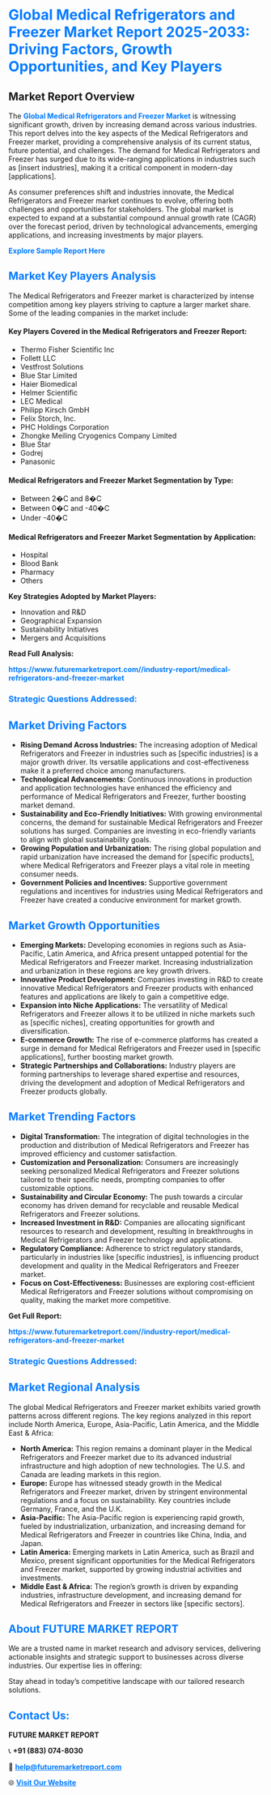 <h1 style="color: #007BFF;">Global Medical Refrigerators and Freezer Market Report 2025-2033: Driving Factors, Growth Opportunities, and Key Players</h1>

<section id="overview">
<h2>Market Report Overview</h2>
<p>The <a href="https://www.futuremarketreport.com//industry-report/medical-refrigerators-and-freezer-market" style="color: #007BFF; text-decoration: none;"><strong>Global Medical Refrigerators and Freezer Market</strong></a> is witnessing significant growth, driven by increasing demand across various industries. This report delves into the key aspects of the Medical Refrigerators and Freezer market, providing a comprehensive analysis of its current status, future potential, and challenges. The demand for Medical Refrigerators and Freezer has surged due to its wide-ranging applications in industries such as [insert industries], making it a critical component in modern-day [applications].</p>
<p>As consumer preferences shift and industries innovate, the Medical Refrigerators and Freezer market continues to evolve, offering both challenges and opportunities for stakeholders. The global market is expected to expand at a substantial compound annual growth rate (CAGR) over the forecast period, driven by technological advancements, emerging applications, and increasing investments by major players.</p>
</section>

<section id="overview">
<p><a href="https://www.futuremarketreport.com//request-sample/reportId=78528" style="color: #007BFF; text-decoration: none;"><strong>Explore Sample Report Here</strong></a></p>
</section>

<section id="key-players">
<h2 style="color: #007BFF;">Market Key Players Analysis</h2>
<p>The Medical Refrigerators and Freezer market is characterized by intense competition among key players striving to capture a larger market share. Some of the leading companies in the market include:</p>
<h4>Key Players Covered in the Medical Refrigerators and Freezer Report:</h4>
<ul><li>Thermo Fisher Scientific Inc</li><li>Follett LLC</li><li>Vestfrost Solutions</li><li>Blue Star Limited</li><li>Haier Biomedical</li><li>Helmer Scientific</li><li>LEC Medical</li><li>Philipp Kirsch GmbH</li><li>Felix Storch, Inc.</li><li>PHC Holdings Corporation</li><li>Zhongke Meiling Cryogenics Company Limited</li><li>Blue Star</li><li>Godrej</li><li>Panasonic</li></ul>
<h4>Medical Refrigerators and Freezer Market Segmentation by Type:</h4>
<ul><li>Between 2�C and 8�C</li><li>Between 0�C and -40�C</li><li>Under -40�C</li></ul>

<h4>Medical Refrigerators and Freezer Market Segmentation by Application:</h4>
<ul><li>Hospital</li><li>Blood Bank</li><li>Pharmacy</li><li>Others</li></ul>
<p><strong>Key Strategies Adopted by Market Players:</strong></p>
<ul>
<li>Innovation and R&D</li>
<li>Geographical Expansion</li>
<li>Sustainability Initiatives</li>
<li>Mergers and Acquisitions</li>
</ul>
</section>

<section>
<p><strong>Read Full Analysis: </strong></p><a href="https://www.futuremarketreport.com//industry-report/medical-refrigerators-and-freezer-market" style="color: #007BFF; text-decoration: none;"><strong>https://www.futuremarketreport.com//industry-report/medical-refrigerators-and-freezer-market</strong></a>
<h3 style="color: #007BFF;">Strategic Questions Addressed:</h3>
</section>

<section id="driving-factors">
<h2 style="color: #007BFF;">Market Driving Factors</h2>
<ul>
<li><strong>Rising Demand Across Industries:</strong> The increasing adoption of Medical Refrigerators and Freezer in industries such as [specific industries] is a major growth driver. Its versatile applications and cost-effectiveness make it a preferred choice among manufacturers.</li>
<li><strong>Technological Advancements:</strong> Continuous innovations in production and application technologies have enhanced the efficiency and performance of Medical Refrigerators and Freezer, further boosting market demand.</li>
<li><strong>Sustainability and Eco-Friendly Initiatives:</strong> With growing environmental concerns, the demand for sustainable Medical Refrigerators and Freezer solutions has surged. Companies are investing in eco-friendly variants to align with global sustainability goals.</li>
<li><strong>Growing Population and Urbanization:</strong> The rising global population and rapid urbanization have increased the demand for [specific products], where Medical Refrigerators and Freezer plays a vital role in meeting consumer needs.</li>
<li><strong>Government Policies and Incentives:</strong> Supportive government regulations and incentives for industries using Medical Refrigerators and Freezer have created a conducive environment for market growth.</li>
</ul>
</section>

<section id="growth-opportunities">
<h2 style="color: #007BFF;">Market Growth Opportunities</h2>
<ul>
<li><strong>Emerging Markets:</strong> Developing economies in regions such as Asia-Pacific, Latin America, and Africa present untapped potential for the Medical Refrigerators and Freezer market. Increasing industrialization and urbanization in these regions are key growth drivers.</li>
<li><strong>Innovative Product Development:</strong> Companies investing in R&D to create innovative Medical Refrigerators and Freezer products with enhanced features and applications are likely to gain a competitive edge.</li>
<li><strong>Expansion into Niche Applications:</strong> The versatility of Medical Refrigerators and Freezer allows it to be utilized in niche markets such as [specific niches], creating opportunities for growth and diversification.</li>
<li><strong>E-commerce Growth:</strong> The rise of e-commerce platforms has created a surge in demand for Medical Refrigerators and Freezer used in [specific applications], further boosting market growth.</li>
<li><strong>Strategic Partnerships and Collaborations:</strong> Industry players are forming partnerships to leverage shared expertise and resources, driving the development and adoption of Medical Refrigerators and Freezer products globally.</li>
</ul>
</section>

<section id="trending-factors">
<h2 style="color: #007BFF;">Market Trending Factors</h2>
<ul>
<li><strong>Digital Transformation:</strong> The integration of digital technologies in the production and distribution of Medical Refrigerators and Freezer has improved efficiency and customer satisfaction.</li>
<li><strong>Customization and Personalization:</strong> Consumers are increasingly seeking personalized Medical Refrigerators and Freezer solutions tailored to their specific needs, prompting companies to offer customizable options.</li>
<li><strong>Sustainability and Circular Economy:</strong> The push towards a circular economy has driven demand for recyclable and reusable Medical Refrigerators and Freezer solutions.</li>
<li><strong>Increased Investment in R&D:</strong> Companies are allocating significant resources to research and development, resulting in breakthroughs in Medical Refrigerators and Freezer technology and applications.</li>
<li><strong>Regulatory Compliance:</strong> Adherence to strict regulatory standards, particularly in industries like [specific industries], is influencing product development and quality in the Medical Refrigerators and Freezer market.</li>
<li><strong>Focus on Cost-Effectiveness:</strong> Businesses are exploring cost-efficient Medical Refrigerators and Freezer solutions without compromising on quality, making the market more competitive.</li>
</ul>
</section>

<section>
<p><strong>Get Full Report: </strong></p><a href="https://www.futuremarketreport.com//industry-report/medical-refrigerators-and-freezer-market" style="color: #007BFF; text-decoration: none;"><strong>https://www.futuremarketreport.com//industry-report/medical-refrigerators-and-freezer-market</strong></a>
<h3 style="color: #007BFF;">Strategic Questions Addressed:</h3>
</section>


<section id="regional-analysis">
<h2 style="color: #007BFF;">Market Regional Analysis</h2>
<p>The global Medical Refrigerators and Freezer market exhibits varied growth patterns across different regions. The key regions analyzed in this report include North America, Europe, Asia-Pacific, Latin America, and the Middle East & Africa:</p>
<ul>
<li><strong>North America:</strong> This region remains a dominant player in the Medical Refrigerators and Freezer market due to its advanced industrial infrastructure and high adoption of new technologies. The U.S. and Canada are leading markets in this region.</li>
<li><strong>Europe:</strong> Europe has witnessed steady growth in the Medical Refrigerators and Freezer market, driven by stringent environmental regulations and a focus on sustainability. Key countries include Germany, France, and the U.K.</li>
<li><strong>Asia-Pacific:</strong> The Asia-Pacific region is experiencing rapid growth, fueled by industrialization, urbanization, and increasing demand for Medical Refrigerators and Freezer in countries like China, India, and Japan.</li>
<li><strong>Latin America:</strong> Emerging markets in Latin America, such as Brazil and Mexico, present significant opportunities for the Medical Refrigerators and Freezer market, supported by growing industrial activities and investments.</li>
<li><strong>Middle East & Africa:</strong> The region’s growth is driven by expanding industries, infrastructure development, and increasing demand for Medical Refrigerators and Freezer in sectors like [specific sectors].</li>
</ul>
</section>

<footer>
<h2 style="color: #007BFF;">About FUTURE MARKET REPORT</h2>
<p>We are a trusted name in market research and advisory services, delivering actionable insights and strategic support to businesses across diverse industries. Our expertise lies in offering:</p>

<p>Stay ahead in today’s competitive landscape with our tailored research solutions.</p>

<h2 style="color: #007BFF;">Contact Us:</h2>
<p><strong>FUTURE MARKET REPORT</strong></p>
<p>📞 <strong>+91 (883) 074-8030</strong></p>
<p>📧 <strong><a href="mailto:help@futuremarketreport.com" style="color: #007BFF;">help@futuremarketreport.com</a></strong></p>
<p>🌐 <strong><a href="https://www.futuremarketreport.com/" style="color: #007BFF;">Visit Our Website</a></strong></p>
</footer>